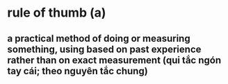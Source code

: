 # rule of thumb (a)

## a practical method of doing or measuring something, using based on past experience rather than on exact measurement (qui tắc ngón tay cái; theo nguyên tắc chung)